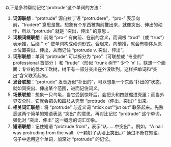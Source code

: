 以下是多种帮助记忆“protrude”这个单词的方法：
1. **词源联想**：“protrude” 源自拉丁语 “protrudere”，“pro-” 表示向前，“trudere” 意思是推。想象有个东西被向前推出来，就像突出、伸出的动作，所以 “protrude” 就是 “突出，伸出” 的意思 。
2. **词根词缀联想**：前缀 “pro-” 有向前、在前的含义，而词根 “trud”（或 “trus”）表示推，后缀 “-e” 使单词构成动词形式。合起来，向前推，就会有物体从原本位置突出、伸出，从而记住 “protrude v. 突出，伸出”。
3. **词形联想**：单词 “protrude” 可以拆分为 “pro”（可联想成 “专业的” professional 首部分 ）和 “trude”（形似 “trunk 树干” 少个 ‘n’ ）。联想一个画面：专业的伐木工砍树，树干有一部分突出在外没砍到，这样把单词和“突出”含义联系起来。
4. **发音联想**：“protrude” 发音近似“扑出的”，可以想象一个东西“扑出的”状态，就如同突出、伸出某个范围，进而记住词义。
5. **场景联想**：想象一只乌龟，当它受到惊吓后，会把头和四肢缩进壳里；而当外界安全时，它就会把头和四肢从壳里 “protrude（伸出、突出）” 出来。
6. **相关词汇联想**：将 “protrude” 与近义词 “stick out”“jut out” 联系起来。先熟悉这两个简单的短语表达 “突出” 的意思，再对比记忆 “protrude” 这个单词，强化对 “突出、伸出” 这一概念的词汇印象。
7. **短语联想**：记住短语 “protrude from”，表示“从……中突出” 。例如，“A nail was protruding from the wall.（一颗钉子从墙上突出。）” 通过不断在短语、句子中运用这个单词，加深对 “protrude” 的记忆。 
